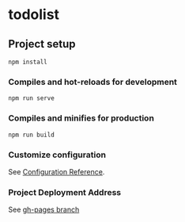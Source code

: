 # todolist

## Project setup
```
npm install
```

### Compiles and hot-reloads for development
```
npm run serve
```

### Compiles and minifies for production
```
npm run build
```

### Customize configuration
See [Configuration Reference](https://cli.vuejs.org/zh/guide/deployment.html#github-pages).

### Project Deployment Address
See [gh-pages branch](https://dragon-liu.github.io/todoList-final-version/)